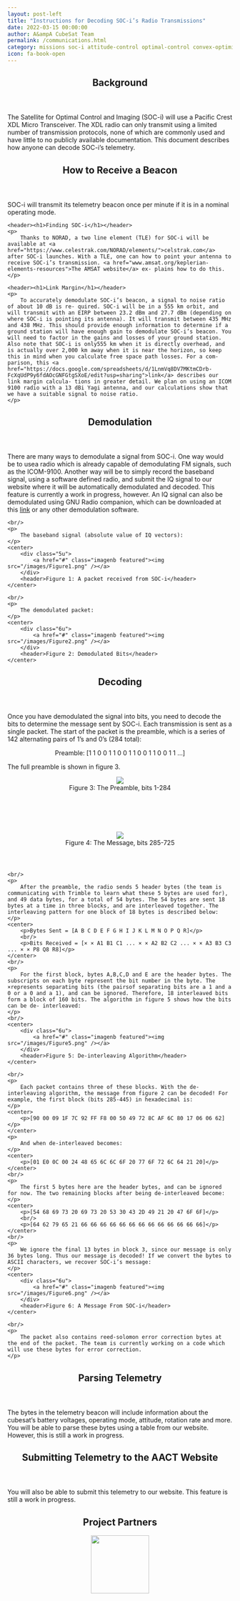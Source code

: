 ```yaml
---
layout: post-left
title: "Instructions for Decoding SOC-i’s Radio Transmissions"
date: 2022-03-15 00:00:00
author: A&ampA CubeSat Team
permalink: /communications.html
category: missions soc-i attitude-control optimal-control convex-optimization optimal-spacecraft-attitude-motion
icon: fa-book-open
---
```

<!-- BACKGROUND -->
<section class="wrapper style2 container">
    <header> <h2>Background</h2> </header>
    <p>
        The Satellite for Optimal Control and Imaging (SOC-i) will use a Pacific Crest XDL Micro Transceiver. The XDL radio can only transmit using a limited number of transmission protocols, none of which are commonly used and have little to no publicly available documentation. This document describes how anyone can decode SOC-i’s telemetry.
    </p>
</section>
<!-- SECTION 2 -->
<section class="style4 wrapper container">
    <header><h2>How to Receive a Beacon</h2></header>
    <p>
        SOC-i will transmit its telemetry beacon once per minute if it is in a nominal operating mode.
    </p>

    <header><h1>Finding SOC-i</h1></header>
    <p>
        Thanks to NORAD, a two line element (TLE) for SOC-i will be available at <a href="https://www.celestrak.com/NORAD/elements/">celstrak.com</a> after SOC-i launches. With a TLE, one can how to point your antenna to receive SOC-i’s transmission. <a href="www.amsat.org/keplerian-elements-resources">The AMSAT website</a> ex- plains how to do this.
    </p>

    <header><h1>Link Margin</h1></header>
    <p>
        To accurately demodulate SOC-i’s beacon, a signal to noise ratio of about 10 dB is re- quired. SOC-i will be in a 555 km orbit, and will transmit with an EIRP between 23.2 dBm and 27.7 dBm (depending on where SOC-i is pointing its antenna). It will transmit between 435 MHz and 438 MHz. This should provide enough information to determine if a ground station will have enough gain to demodulate SOC-i’s beacon. You will need to factor in the gains and losses of your ground station. Also note that SOC-i is only555 km when it is directly overhead, and is actually over 2,000 km away when it is near the horizon, so keep this in mind when you calculate free space path losses. For a com- parison, this <a href="https://docs.google.com/spreadsheets/d/1LnmVq8DV7MKtmCDrb- FcXqUdP9y6fdAOcGNFGtgSXoE/edit?usp=sharing">link</a> describes our link margin calcula- tions in greater detail. We plan on using an ICOM 9100 radio with a 13 dBi Yagi antenna, and our calculations show that we have a suitable signal to noise ratio.
    </p>
</section>

<!-- SECTION 3 -->
<section class="style4 wrapper container">
    <header><h2>Demodulation</h2></header>
    <p>
        There are many ways to demodulate a signal from SOC-i. One way would be to usea radio which is already capable of demodulating FM signals, such as the ICOM-9100. Another way will be to simply record the baseband signal, using a software defined radio, and submit the IQ signal to our website where it will be automatically demodulated and decoded. This feature is currently a work in progress, however. An IQ signal can also be demodulated using GNU Radio companion, which can be downloaded at this <a href="www.gnuradio.org/">link</a> or any other demodulation software.
    </p>

    <br/>
    <p>
        The baseband signal (absolute value of IQ vectors):
    </p>
    <center>
        <div class="5u">
            <a href="#" class="imagenb featured"><img src="/images/Figure1.png" /></a>
        </div>
        <header>Figure 1: A packet received from SOC-i</header>
    </center>

    <br/>
    <p>
        The demodulated packet:
    </p>
    <center>
        <div class="6u">
            <a href="#" class="imagenb featured"><img src="/images/Figure2.png" /></a>
        </div>
        <header>Figure 2: Demodulated Bits</header>
    </center>
    
</section>

<!-- SECTION 4 -->
<section class="style4 wrapper container">
    <header><h2>Decoding</h2></header>
    <p>
        Once you have demodulated the signal into bits, you need to decode the bits to determine the message sent by SOC-i. Each transmission is sent as a single packet. The start of the packet is the preamble, which is a series of 142 alternating pairs of 1’s and 0’s (284 total):
    </p>
    <center>
        <p>Preamble: [1 1 0 0 1 1 0 0 1 1 0 0 1 1 0 0 1 1 ...]</p>
    </center>
    <p>
        The full preamble is shown in figure 3.
    </p>
    <center>
        <div class="6u">
            <a href="#" class="imagenb featured"><img src="/images/Figure3.png" /></a>
        </div>
        <header>Figure 3: The Preamble, bits 1-284</header>
        <br/>
        <br/>
        <div class="6u">
            <a href="#" class="imagenb featured"><img src="/images/Figure4.png" /></a>
        </div>
        <header>Figure 4: The Message, bits 285-725</header>
    </center>

    <br/>
    <p>
        After the preamble, the radio sends 5 header bytes (the team is communicating with Trimble to learn what these 5 bytes are used for), and 49 data bytes, for a total of 54 bytes. The 54 bytes are sent 18 bytes at a time in three blocks, and are interleaved together. The interleaving pattern for one block of 18 bytes is described below:
    </p>
    <center>
        <p>Bytes Sent = [A B C D E F G H I J K L M N O P Q R]</p>
        <br/>
        <p>Bits Received = [× × A1 B1 C1 ... × × A2 B2 C2 ... × × A3 B3 C3 ... × × P8 Q8 R8]</p>
    </center>
    <br/>
    <p>
        For the first block, bytes A,B,C,D and E are the header bytes. The subscripts on each byte represent the bit number in the byte. The ×represents separating bits (the pairsof separating bits are a 1 and a 0 or a 0 and a 1), and can be ignored. Therefore, 18 interleaved bits form a block of 160 bits. The algorithm in figure 5 shows how the bits can be de- interleaved:
    </p>
    <br/>
    <center>
        <div class="6u">
            <a href="#" class="imagenb featured"><img src="/images/Figure5.png" /></a>
        </div>
        <header>Figure 5: De-interleaving Algorithm</header>
    </center>

    <br/>
    <p>
        Each packet contains three of these blocks. With the de-interleaving algorithm, the message from figure 2 can be decoded! For example, the first block (bits 285-445) in hexadecimal is:
    </p>
    <center>
        <p>[90 00 09 1F 7C 92 FF F8 00 50 49 72 8C AF 6C 80 17 06 06 62]</p>
    </center>
    <p>
        And when de-interleaved becomes:
    </p>
    <center>
        <p>[01 E0 0C 00 24 48 65 6C 6C 6F 20 77 6F 72 6C 64 21 20]</p>
    </center>
    <br/>
    <p>
        The first 5 bytes here are the header bytes, and can be ignored for now. The two remaining blocks after being de-interleaved become:
    </p>
    <center>
        <p>[54 68 69 73 20 69 73 20 53 30 43 2D 49 21 20 47 6F 6F]</p>
        <br/>
        <p>[64 62 79 65 21 66 66 66 66 66 66 66 66 66 66 66 66 66]</p>
    </center>
    <br/>
    <p>
        We ignore the final 13 bytes in block 3, since our message is only 36 bytes long. Thus our message is decoded! If we convert the bytes to ASCII characters, we recover SOC-i’s message:
    </p>
    <center>
        <div class="6u">
            <a href="#" class="imagenb featured"><img src="/images/Figure6.png" /></a>
        </div>
        <header>Figure 6: A Message From SOC-i</header>
    </center>

    <br/>
    <p>
        The packet also contains reed-solomon error correction bytes at the end of the packet. The team is currently working on a code which will use these bytes for error correction.
    </p>

</section>

<!-- SECTION 5 -->
<section class="style4 wrapper container">
    <header><h2>Parsing Telemetry</h2></header>
    <p>
        The bytes in the telemetry beacon will include information about the cubesat’s battery voltages, operating mode, attitude, rotation rate and more. You will be able to parse these bytes using a table from our website. However, this is still a work in progress.
    </p>                
</section>

<!-- SECTION 6 -->
<section class="style4 wrapper container">
    <header><h2>Submitting Telemetry to the AACT Website</h2></header>
    <p>
        You will also be able to submit this telemetry to our website. This feature is still a work in progress.
    </p>                
</section>

<section id="cta">			
	<header>
		<h2><strong> Project Partners </strong></h2>
		<div class="row">
			<div class="4u">
				<a href="https://firefly.com/launch-alpha/"><img src="../images/firefly_logo.jpg" style="height:130px"></a>
			</div>
		</div>
	</header>	
</section>	


